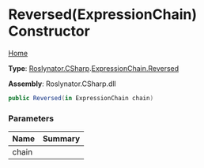# Reversed\(ExpressionChain\) Constructor

[Home](../../../../../README.md)

**Type**: [Roslynator.CSharp](../../../README.md)\.[ExpressionChain.Reversed](../README.md)

**Assembly**: Roslynator\.CSharp\.dll

```csharp
public Reversed(in ExpressionChain chain)
```

### Parameters

| Name | Summary |
| ---- | ------- |
| chain | |

